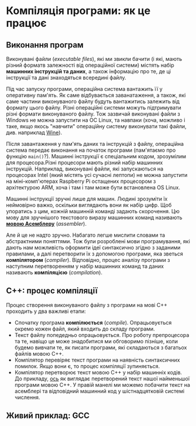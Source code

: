 # Компіляція програми: як це працює

## Виконання програм

Виконувані файли (_executable files_), які ми звикли бачити \(і які, мають різний форматв залежності від операційної системи\) містять набір **машинних інструкцій та даних**, а також інформацію про те, де ці інструкції та дані знаходяться всередині файлу. 

Під час запуску програми, операційна система вантажить її у оперативну пам'ять. Як саме відбувається заванатаження, а також, які саме частини виконуваного файлу будуть вантажитись залежить від формату цього файлу. Різні операційні системи можуть підтримувати різні формати виконуваного файлу. Тож зазвичай виконувані файли з Windows не можна запустити на ОС Linux, та навпаки (хоча, можливо і таке, якщо якось "навчити" операційну систему виконувати такі файли, див. наприклад [Wine](https://uk.wikipedia.org/wiki/Wine)). 

Після завантаження у пам'ять даних та інструкцій з файлу, операційна система передає виконання на початок програми (пам'ятаємо про функцію `main()`?). Машинні інструкції є спеціальним кодом, зрозумілим для процесора.Різні процесори мають різний набір машинних інструкцій. Наприклад, виконувані файли, які запускаються на процесорах Intel (який містять усі сучасні лептопи) не можна запустити на міні-комп'ютерах Raspberry Pi остащених процесором з архітектурою ARM, хоча і там і там може бути встановлена OS Linux. 

Машинні інструкції зручні лише для машин. Людині зрозуміти їх неймовірно важко, оскільки виглядають вони як набір цифр. Щоб упоратись з цим, кожній машинній команді задають скорочення. Цю мову для зручнішого текстового виразу машинних команд називають **[мовою Асемблеру](https://uk.wikipedia.org/wiki/%D0%9C%D0%BE%D0%B2%D0%B0_%D0%B0%D1%81%D0%B5%D0%BC%D0%B1%D0%BB%D0%B5%D1%80%D0%B0)** (_assembler_).

Але й це не надто зручно. Набагато легше мислити словами та абстрактними поняттями. Тож були розроблені мови програмування, які дають нам можливість оформити ідеї синтаксично згідно з заданими правилами, а далі перетворити їх з допомогою програми, яка зветься **компілятором** (_compiler_). Відповідно, процес аналізу програми з наступним перетворенням у набір машинних команд та даних називають **компіляцією** (_compilation_).

## С++: процес компіляції

Процес створення виконуваного файлу з програми на мові С++ проходить у два важливі етапи:
 * Спочатку програма **компілюється** (_compile_). Опрацьовується окремо кожен файл, який входить до складу програми.
  * Текст файлу попедедньо опрацьовується. Про роботу препроцесора та те, навіщо це може знадобитися ми обговоримо пізніше, коли будемо вивчати те, як писати програми, які складаються з багатьох файлів мовою С++.
  * Компілятор перевіряє текст програми на наявність синтаксичних помилок. Якщо вони є, то процес компіляції зупиняється.
  * Компілятор перетворює текст мовою С++ у набір машинніх кодів. До прикладу, [ось](https://godbolt.org/g/VeSnRy) як виглядає перетворений текст нашої найменьшої програми мовою С++. У правій манелі ми можемо побачити текст на асемблері та відповідний машинний код у шістнадцятковій системі числення. 

## Живий приклад: GCC



